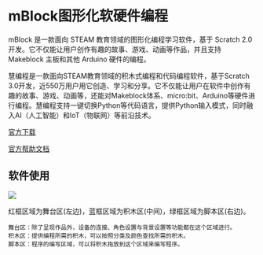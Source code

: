 # mBlock图形化软硬件编程
mBlock 是一款面向 STEAM 教育领域的图形化编程学习软件，基于 Scratch 2.0 开发。它不仅能让用户创作有趣的故事、游戏、动画等作品，并且支持 Makeblock 主板和其他 Arduino 硬件的编程。

慧编程是一款面向STEAM教育领域的积木式编程和代码编程软件，基于Scratch 3.0开发，近550万用户用它创造、学习和分享。它不仅能让用户在软件中创作有趣的故事、游戏、动画等，还能对Makeblock体系、micro:bit、Arduino等硬件进行编程。慧编程支持一键切换Python等代码语言，提供Python输入模式，同时融入AI（人工智能）和IoT（物联网）等前沿技术。

[官方下载](http://www.mblock.cc/zh-home/?noredirect=zh-CN)

[官方帮助文档](http://www.mblock.cc/doc/zh/part-one-basics/tour-of-the-interface.html#工具栏)


## 软件使用
![](http://www.mblock.cc/doc/zh/part-one-basics/2018-11-21-09-36-04.png)

红框区域为舞台区(左边)，蓝框区域为积木区(中间)，绿框区域为脚本区(右边)。

    舞台区：除了呈现作品外，设备的连接、角色设置与背景设置等功能都在这个区域进行。
    积木区：提供编程所需的积木，可以按照分类及颜色查找所需的积木。
    脚本区：程序的编写区域，可以将积木拖放到这个区域来编写程序。
